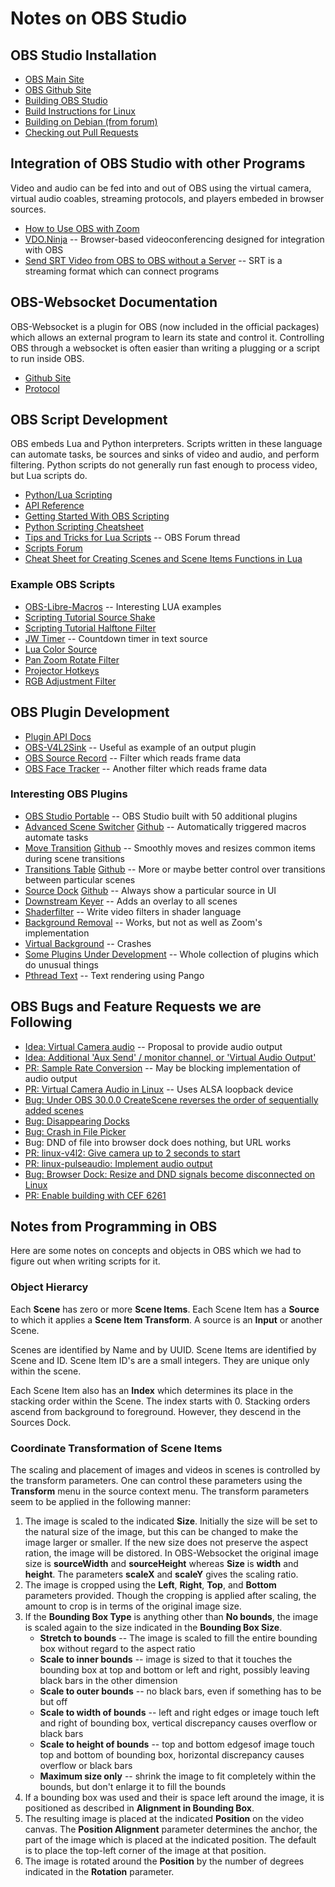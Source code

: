 # Notes on OBS Studio

## OBS Studio Installation

* [OBS Main Site](https://obsproject.com/)
* [OBS Github Site](https://github.com/obsproject/obs-studio)
* [Building OBS Studio](https://github.com/obsproject/obs-studio/wiki/Building-OBS-Studio)
* [Build Instructions for Linux](https://github.com/obsproject/obs-studio/wiki/build-instructions-for-linux)
* [Building on Debian (from forum)](https://obsproject.com/forum/threads/debian-obs-studio-build-mini-howto.169680/)
* [Checking out Pull Requests](https://stackoverflow.com/questions/27567846/how-can-i-check-out-a-github-pull-request-with-git#30584951)

## Integration of OBS Studio with other Programs

Video and audio can be fed into and out of OBS using the virtual camera,
virtual audio coables, streaming protocols, and players embeded in browser sources.

* [How to Use OBS with Zoom](https://www.eigenmagic.com/2020/04/22/how-to-use-obs-studio-with-zoom/)
* [VDO.Ninja](https://docs.vdo.ninja/) -- Browser-based videoconferencing designed for integration with OBS
* [Send SRT Video from OBS to OBS without a Server](https://youtu.be/eDgZ-IqvCJc?si=jGq48syIcpUk4IIL) -- SRT is a streaming format which can connect programs

## OBS-Websocket Documentation

OBS-Websocket is a plugin for OBS (now included in the official packages) which allows an external
program to learn its state and control it. Controlling OBS through a websocket is often easier
than writing a plugging or a script to run inside OBS.

* [Github Site](https://github.com/obsproject/obs-websocket)
* [Protocol](https://github.com/obsproject/obs-websocket/blob/master/docs/generated/protocol.md)

## OBS Script Development

OBS embeds Lua and Python interpreters. Scripts written in these language can automate
tasks, be sources and sinks of video and audio, and perform filtering. Python scripts
do not generally run fast enough to process video, but Lua scripts do.

* [Python/Lua Scripting](https://docs.obsproject.com/scripting)
* [API Reference](https://docs.obsproject.com/reference-core-objects)
* [Getting Started With OBS Scripting](https://github.com/obsproject/obs-studio/wiki/Getting-Started-With-OBS-Scripting)
* [Python Scripting Cheatsheet](https://github.com/upgradeQ/OBS-Studio-Python-Scripting-Cheatsheet-obspython-Examples-of-API)
* [Tips and Tricks for Lua Scripts](https://obsproject.com/forum/threads/tips-and-tricks-for-lua-scripts.132256/) -- OBS Forum thread
* [Scripts Forum](https://obsproject.com/forum/resources/categories/scripts.5/)
* [Cheat Sheet for Creating Scenes and Scene Items Functions in Lua](https://github.com/Chriscodinglife/get-started-with-lua)

### Example OBS Scripts

* [OBS-Libre-Macros](https://github.com/upgradeQ/obs-libre-macros) -- Interesting LUA examples
* [Scripting Tutorial Source Shake](https://obsproject.com/wiki/Scripting-Tutorial-Source-Shake)
* [Scripting Tutorial Halftone Filter](https://obsproject.com/wiki/Scripting-Tutorial-Halftone-Filter)
* [JW Timer](https://github.com/lucidokr/obs-jw-timer/) -- Countdown timer in text source
* [Lua Color Source](https://obsproject.com/forum/resources/lua-color-source.717/)
* [Pan Zoom Rotate Filter](https://obsproject.com/forum/resources/pan-zoom-rotate.1489/)
* [Projector Hotkeys](https://obsproject.com/forum/resources/projector-hotkeys.1197/)
* [RGB Adjustment Filter](https://obsproject.com/forum/resources/rgb-adjustment-tool-filter.1642/ )

## OBS Plugin Development

* [Plugin API Docs](https://obsproject.com/docs/plugins.html)
* [OBS-V4L2Sink](https://github.com/CatxFish/obs-v4l2sink) -- Useful as example of an output plugin
* [OBS Source Record](https://github.com/exeldro/obs-source-record) -- Filter which reads frame data
* [OBS Face Tracker](https://github.com/norihiro/obs-face-tracker) -- Another filter which reads frame data

### Interesting OBS Plugins

* [OBS Studio Portable](https://github.com/wimpysworld/obs-studio-portable) -- OBS Studio built with 50 additional plugins
* [Advanced Scene Switcher](https://obsproject.com/forum/resources/advanced-scene-switcher.395/) [Github](https://github.com/WarmUpTill/SceneSwitcher) -- Automatically triggered macros automate tasks
* [Move Transition](https://obsproject.com/forum/resources/move.913/) [Github](https://github.com/exeldro/obs-move-transition) -- Smoothly moves and resizes common items during scene transitions
* [Transitions Table](https://obsproject.com/forum/resources/transition-table.1174/) [Github](https://github.com/exeldro/obs-transition-table) -- More or maybe better control over transitions between particular scenes
* [Source Dock](https://obsproject.com/forum/resources/source-dock.1317/) [Github](https://github.com/exeldro/obs-source-dock) -- Always show a particular source in UI
* [Downstream Keyer](https://github.com/exeldro/obs-downstream-keyer) -- Adds an overlay to all scenes
* [Shaderfilter](https://github.com/exeldro/obs-shaderfilter/) -- Write video filters in shader language
* [Background Removal](https://github.com/occ-ai/obs-backgroundremoval) -- Works, but not as well as Zoom's implementation
* [Virtual Background](https://github.com/kounoike/obs-virtualbg) -- Crashes
* [Some Plugins Under Development](https://obsproject.com/forum/threads/some-plugins-under-development.160557/) -- Whole collection of plugins which do unusual things
* [Pthread Text](https://obsproject.com/forum/resources/pthread-text.1287/) -- Text rendering using Pango

## OBS Bugs and Feature Requests we are Following

* [Idea: Virtual Camera audio](https://ideas.obsproject.com/posts/1415/obs-virtual-camera-audio) -- Proposal to provide audio output
* [Idea: Additional 'Aux Send' / monitor channel, or 'Virtual Audio Output'](https://ideas.obsproject.com/posts/965/additional-aux-send-monitor-channel-or-virtual-audio-output)
* [PR: Sample Rate Conversion](https://github.com/obsproject/obs-studio/pull/6351) -- May be blocking implementation of audio output
* [PR: Virtual Camera Audio in Linux](https://github.com/obsproject/obs-studio/pull/8171) -- Uses ALSA loopback device
* [Bug: Under OBS 30.0.0 CreateScene reverses the order of sequentially added scenes](https://github.com/obsproject/obs-websocket/issues/1181)
* [Bug: Disappearing Docks](https://www.reddit.com/r/obs/comments/114lnoj/disappearing_docks_how_do_i_get_them_back/)
* [Bug: Crash in File Picker](https://github.com/obsproject/obs-browser/issues/384)
* Bug: DND of file into browser dock does nothing, but URL works
* [PR: linux-v4l2: Give camera up to 2 seconds to start](https://github.com/obsproject/obs-studio/pull/10335)
* [PR: linux-pulseaudio: Implement audio output](https://github.com/obsproject/obs-studio/pull/10495)
* [Bug: Browser Dock: Resize and DND signals become disconnected on Linux](https://github.com/obsproject/obs-browser/issues/437)
* [PR: Enable building with CEF 6261](https://github.com/obsproject/obs-browser/pull/434)

## Notes from Programming in OBS

Here are some notes on concepts and objects in OBS which we had to figure
out when writing scripts for it.

### Object Hierarcy

Each **Scene** has zero or more **Scene Items**. Each Scene Item has a **Source** to which it applies
a **Scene Item Transform**. A source is an **Input** or another Scene.

Scenes are identified by Name and by UUID. Scene Items are identified by Scene and ID. 
Scene Item ID's are a small integers. They are unique only within the scene.

Each Scene Item also has an **Index** which determines its place in the stacking order
within the Scene. The index starts with 0. Stacking orders ascend from background to
foreground. However, they descend in the Sources Dock.

### Coordinate Transformation of Scene Items

The scaling and placement of images and videos in scenes is controlled by the
transform parameters. One can control these parameters using the **Transform**
menu in the source context menu. The transform parameters seem to be applied
in the following manner:

1. The image is scaled to the indicated **Size**. Initially the size will
be set to the natural size of the image, but this can be changed to make
the image larger or smaller. If the new size does not preserve the aspect
ration, the image will be distored. In OBS-Websocket the original image size
is **sourceWidth** and **sourceHeight** whereas **Size** is **width** and
**height**. The parameters **scaleX** and **scaleY** gives the scaling
ratio.
2. The image is cropped using the **Left**, **Right**, **Top**, and **Bottom**
parameters provided. Though the cropping is applied after scaling, the amount
to crop is in terms of the original image size.
3. If the **Bounding Box Type** is anything other than **No bounds**, the image
is scaled again to the size indicated in the **Bounding Box Size**.
    * **Stretch to bounds** -- The image is scaled to fill the entire bounding
box without regard to the aspect ratio
    * **Scale to inner bounds** -- image is sized to that it touches the bounding box at top and bottom or left and right, possibly leaving black bars in the other dimension
    * **Scale to outer bounds** -- no black bars, even if something has to be but off
    * **Scale to width of bounds** -- left and right edges or image touch left and right of bounding box, vertical discrepancy causes overflow or black bars
    * **Scale to height of bounds** -- top and bottom edgesof image touch top and bottom of bounding box, horizontal discrepancy causes overflow or black bars
    * **Maximum size only** -- shrink the image to fit completely within the bounds, but don't enlarge it to fill the bounds
4. If a bounding box was used and their is space left around the image, it is positioned as described in **Alignment in Bounding Box**.
5. The resulting image is placed at the indicated **Position** on the video canvas. The
**Position Alignment** parameter determines the anchor, the part of the image which is placed
at the indicated position. The default is to place the top-left corner
of the image at that position.
6. The image is rotated around the **Position** by the number of degrees
indicated in the **Rotation** parameter.

